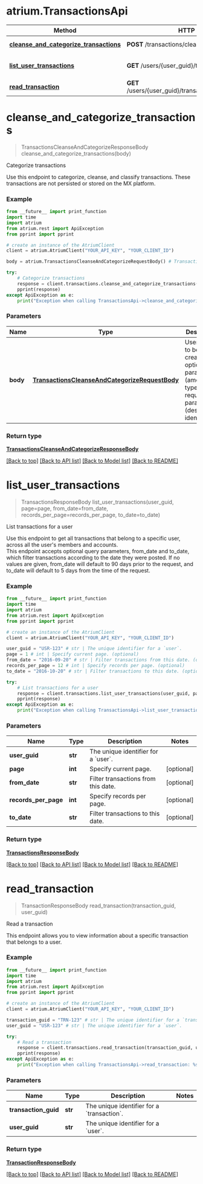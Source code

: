 # atrium.TransactionsApi

Method | HTTP request | Description
------------- | ------------- | -------------
[**cleanse_and_categorize_transactions**](TransactionsApi.md#cleanse_and_categorize_transactions) | **POST** /transactions/cleanse_and_categorize | Categorize transactions
[**list_user_transactions**](TransactionsApi.md#list_user_transactions) | **GET** /users/{user_guid}/transactions | List transactions for a user
[**read_transaction**](TransactionsApi.md#read_transaction) | **GET** /users/{user_guid}/transactions/{transaction_guid} | Read a transaction


# **cleanse_and_categorize_transactions**
> TransactionsCleanseAndCategorizeResponseBody cleanse_and_categorize_transactions(body)

Categorize transactions

Use this endpoint to categorize, cleanse, and classify transactions. These transactions are not persisted or stored on the MX platform.

### Example
```python
from __future__ import print_function
import time
import atrium
from atrium.rest import ApiException
from pprint import pprint

# create an instance of the AtriumClient
client = atrium.AtriumClient("YOUR_API_KEY", "YOUR_CLIENT_ID")

body = atrium.TransactionsCleanseAndCategorizeRequestBody() # TransactionsCleanseAndCategorizeRequestBody | User object to be created with optional parameters (amount, type) amd required parameters (description, identifier)

try:
    # Categorize transactions
    response = client.transactions.cleanse_and_categorize_transactions(body)
    pprint(response)
except ApiException as e:
    print("Exception when calling TransactionsApi->cleanse_and_categorize_transactions: %s\n" % e)
```

### Parameters

Name | Type | Description  | Notes
------------- | ------------- | ------------- | -------------
 **body** | [**TransactionsCleanseAndCategorizeRequestBody**](TransactionsCleanseAndCategorizeRequestBody.md)| User object to be created with optional parameters (amount, type) amd required parameters (description, identifier) | 

### Return type

[**TransactionsCleanseAndCategorizeResponseBody**](TransactionsCleanseAndCategorizeResponseBody.md)

[[Back to top]](#) [[Back to API list]](../README.md#documentation-for-api-endpoints) [[Back to Model list]](../README.md#documentation-for-models) [[Back to README]](../README.md)

# **list_user_transactions**
> TransactionsResponseBody list_user_transactions(user_guid, page=page, from_date=from_date, records_per_page=records_per_page, to_date=to_date)

List transactions for a user

Use this endpoint to get all transactions that belong to a specific user, across all the user's members and accounts.<br> This endpoint accepts optional query parameters, from_date and to_date, which filter transactions according to the date they were posted. If no values are given, from_date will default to 90 days prior to the request, and to_date will default to 5 days from the time of the request. 

### Example
```python
from __future__ import print_function
import time
import atrium
from atrium.rest import ApiException
from pprint import pprint

# create an instance of the AtriumClient
client = atrium.AtriumClient("YOUR_API_KEY", "YOUR_CLIENT_ID")

user_guid = "USR-123" # str | The unique identifier for a `user`.
page = 1 # int | Specify current page. (optional)
from_date = "2016-09-20" # str | Filter transactions from this date. (optional)
records_per_page = 12 # int | Specify records per page. (optional)
to_date = "2016-10-20" # str | Filter transactions to this date. (optional)

try:
    # List transactions for a user
    response = client.transactions.list_user_transactions(user_guid, page=page, from_date=from_date, records_per_page=records_per_page, to_date=to_date)
    pprint(response)
except ApiException as e:
    print("Exception when calling TransactionsApi->list_user_transactions: %s\n" % e)
```

### Parameters

Name | Type | Description  | Notes
------------- | ------------- | ------------- | -------------
 **user_guid** | **str**| The unique identifier for a &#x60;user&#x60;. | 
 **page** | **int**| Specify current page. | [optional] 
 **from_date** | **str**| Filter transactions from this date. | [optional] 
 **records_per_page** | **int**| Specify records per page. | [optional] 
 **to_date** | **str**| Filter transactions to this date. | [optional] 

### Return type

[**TransactionsResponseBody**](TransactionsResponseBody.md)

[[Back to top]](#) [[Back to API list]](../README.md#documentation-for-api-endpoints) [[Back to Model list]](../README.md#documentation-for-models) [[Back to README]](../README.md)

# **read_transaction**
> TransactionResponseBody read_transaction(transaction_guid, user_guid)

Read a transaction

This endpoint allows you to view information about a specific transaction that belongs to a user.<br>

### Example
```python
from __future__ import print_function
import time
import atrium
from atrium.rest import ApiException
from pprint import pprint

# create an instance of the AtriumClient
client = atrium.AtriumClient("YOUR_API_KEY", "YOUR_CLIENT_ID")

transaction_guid = "TRN-123" # str | The unique identifier for a `transaction`.
user_guid = "USR-123" # str | The unique identifier for a `user`.

try:
    # Read a transaction
    response = client.transactions.read_transaction(transaction_guid, user_guid)
    pprint(response)
except ApiException as e:
    print("Exception when calling TransactionsApi->read_transaction: %s\n" % e)
```

### Parameters

Name | Type | Description  | Notes
------------- | ------------- | ------------- | -------------
 **transaction_guid** | **str**| The unique identifier for a &#x60;transaction&#x60;. | 
 **user_guid** | **str**| The unique identifier for a &#x60;user&#x60;. | 

### Return type

[**TransactionResponseBody**](TransactionResponseBody.md)

[[Back to top]](#) [[Back to API list]](../README.md#documentation-for-api-endpoints) [[Back to Model list]](../README.md#documentation-for-models) [[Back to README]](../README.md)

